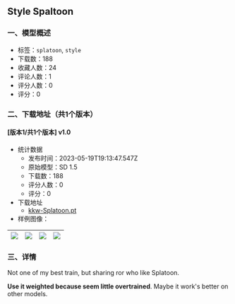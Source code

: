 ## Style Spaltoon
### 一、模型概述

- 标签：`splatoon`, `style`
- 下载数：188
- 收藏人数：24
- 评论人数：1
- 评分人数：0
- 评分：0

### 二、下载地址（共1个版本）

#### [版本1/共1个版本] v1.0

- 统计数据
  - 发布时间：2023-05-19T19:13:47.547Z
  - 原始模型：SD 1.5
  - 下载数：188
  - 评分人数：0
  - 评分：0
- 下载地址
  - [kkw-Splatoon.pt](https://civitai.com/api/download/models/75235)
- 样例图像：

| <img src="https://image.civitai.com/xG1nkqKTMzGDvpLrqFT7WA/e0762db8-3273-41a0-96d1-57ead836f3c1/width=450/841043.jpeg" /> | <img src="https://image.civitai.com/xG1nkqKTMzGDvpLrqFT7WA/3c8f4a1f-0c48-4a4c-929e-e76d23adb009/width=450/841042.jpeg" /> | <img src="https://image.civitai.com/xG1nkqKTMzGDvpLrqFT7WA/dd5f3312-e680-42ed-8464-4cbdd3449140/width=450/841049.jpeg" /> | <img src="https://image.civitai.com/xG1nkqKTMzGDvpLrqFT7WA/7709b581-23e9-46a7-b4a4-a66a607d2be8/width=450/841040.jpeg" /> |
| ---- | ---- | ---- | ---- |


### 三、详情
<p>Not one of my best train, but sharing ror who like Splatoon. </p><p><strong>Use it weighted because seem little overtrained</strong>. Maybe it work's better on other models.</p>